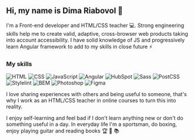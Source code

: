 ## Hi, my name is Dima Riabovol :wave:

I'm a Front-end developer and HTML/CSS teacher :computer:. Strong engineering skills help me to create valid, adaptive, cross-browser web products taking into account accessibility. I have solid knowledge of JS and progressively learn Angular framework to add to my skills in close future :zap:

### My skills

![HTML](https://img.shields.io/badge/-HTML-black?style=flat&logo=HTML5)
![CSS](https://img.shields.io/badge/-CSS-black?style=flat&logo=CSS3)
![JavaScript](https://img.shields.io/badge/-JavaScript-black?style=flat&logo=JavaScript "")
![Angular](https://img.shields.io/badge/-Angular-black?style=flat&logo=Angular "")
![HubSpot](https://img.shields.io/badge/-HubSpot-black?style=flat&logo=HubSpot "")
![Sass](https://img.shields.io/badge/-Sass-black?style=flat&logo=Sass "")
![PostCSS](https://img.shields.io/badge/-PostCSS-black?style=flat&logo=PostCSS "")
![Stylelint](https://img.shields.io/badge/-Stylelint-black?style=flat&logo=Stylelint "")
![BEM](https://img.shields.io/badge/-BEM-black?style=flat&logo=BEM "")
![Photoshop](https://img.shields.io/badge/-Photoshop-black?style=flat&logo=Photoshop "")
![Figma](https://img.shields.io/badge/-Figma-black?style=flat&logo=Figma "")

I love sharing experiences with others and being useful to someone, that's why I work as an HTML/CSS teacher in online courses to turn this into reality.

I enjoy self-learning and feel bad if I don't learn anything new or don't do something useful in a day. In everyday life I'm a sportsman, do boxing, enjoy playing guitar and reading books :trophy: :guitar: :books:
